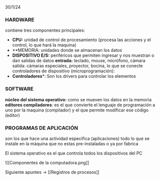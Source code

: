 30/1/24
### HARDWARE
contiene tres componentes principales: 
- **CPU:** unidad de control de procesamiento (procesa las acciones y el control, lo que hará la maquina) 
- **MEMORIA: unidades donde se almacenan los datos
- **DISPOSITIVO E/S:** periféricos que permiten ingresar y nos muestran o dan salidas de datos **entrada:** teclado, mouse, micrófono, cámara salida: cámaras especiales, proyector, bocina, lo que se conecte controladores de dispositivo (microprogramación):
- **Controladores***: Son los drivers para controlar los elementos
### SOFTWARE
**núcleo del sistema operativo:** como se mueven los datos en la memoria **editores compiladores**: es el que convierte el lenguaje de programación a uno por la maquina (compilador) y el que permite modificar ese código (editor)
### PROGRAMAS DE APLICACIÓN
son los que hace una actividad especifica (aplicaciones) todo lo que se instale en la máquina que no estas pre-instaladas o ya por fabrica

El sistema operativo es el que controla todos los dispositivos del PC

![[Componentes de la computadora.png]]

Siguiente apuntes -> [[Registros de procesos]]
